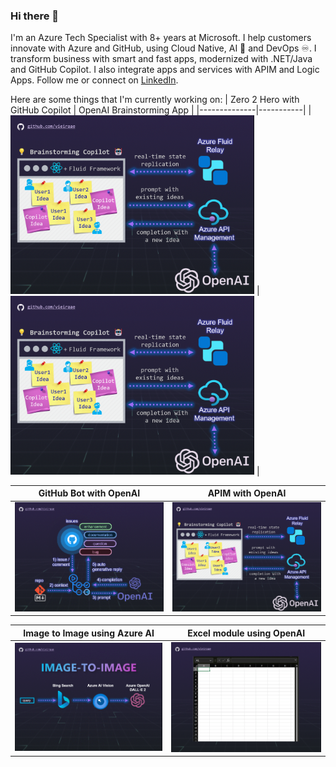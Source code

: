 ### Hi there 👋

I'm an Azure Tech Specialist with 8+ years at Microsoft. I help customers innovate with Azure and GitHub, using Cloud Native, AI 🧠 and DevOps ♾️. I transform business with smart and fast apps, modernized with .NET/Java and GitHub Copilot. I also integrate apps and services with APIM and Logic Apps.
Follow me or connect on [LinkedIn](https://www.linkedin.com/in/vieira/).

Here are some things that I'm currently working on:
| Zero 2 Hero with GitHub Copilot   | OpenAI Brainstorming App     |
|--------------|-----------|
| [<img width="390" src="https://github.com/vieiraae/OpenAIBrainstorming/raw/main/brainstorming-copilot.gif">](https://github.com/Azure-Samples/zero2hero) | [<img width="390" src="https://github.com/vieiraae/OpenAIBrainstorming/raw/main/brainstorming-copilot.gif">](https://github.com/vieiraae/OpenAIBrainstorming) |

| GitHub Bot with OpenAI   | APIM with OpenAI |
|--------------|-----------|
| [<img width="350" src="https://github.com/vieiraae/github-with-openai/raw/main/flow.gif">](https://github.com/vieiraae/github-with-openai) | [<img width="350" src="https://github.com/vieiraae/OpenAIBrainstorming/raw/main/brainstorming-copilot.gif">](https://github.com/vieiraae/OpenAIBrainstorming) |

| Image to Image using Azure AI | Excel module using OpenAI |
|--------------|-----------|
| [<img width="350" src="https://github.com/vieiraae/image-to-image/raw/main/image-to-image.gif">](https://github.com/vieiraae/image-to-image) | [<img width="350" src="https://github.com/vieiraae/Excel-with-OpenAI/raw/main/images/Excel-with-OpenAI.gif">](https://github.com/vieiraae/Excel-with-OpenAI) |


<!--
**vieiraae/vieiraae** is a ✨ _special_ ✨ repository because its `README.md` (this file) appears on your GitHub profile.

Here are some ideas to get you started:

- 🔭 I’m currently working on ...
- 🌱 I’m currently learning ...
- 👯 I’m looking to collaborate on ...
- 🤔 I’m looking for help with ...
- 💬 Ask me about ...
- 📫 How to reach me: ...
- 😄 Pronouns: ...
- ⚡ Fun fact: ...
-->
